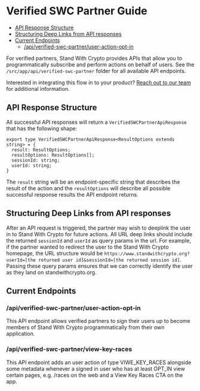 # Verified SWC Partner Guide

- [API Response Structure](#api-response-structure)
- [Structuring Deep Links from API responses](#structuring-deep-links-from-api-responses)
- [Current Endpoints](#current-endpoints)
  - [/api/verified-swc-partner/user-action-opt-in](#apiverified-swc-partneruser-action-opt-in)

For verified partners, Stand With Crypto provides APIs that allow you to programmatically subscribe and perform actions on behalf of users. See the `/src/app/api/verified-swc-partner` folder for all available API endpoints.

Interested in integrating this flow in to your product? [Reach out to our team](https://forms.gle/cGwyA3Yx2A42GaAY9) for additional information.

## API Response Structure

All successful API responses will return a `VerifiedSWCPartnerApiResponse` that has the following shape:

```
export type VerifiedSWCPartnerApiResponse<ResultOptions extends string> = {
  result: ResultOptions;
  resultOptions: ResultOptions[];
  sessionId: string;
  userId: string;
}
```

The `result` string will be an endpoint-specific string that describes the result of the action and the `resultOptions` will describe all possible successful response results the API endpoint returns.

## Structuring Deep Links from API responses

After an API request is triggered, the partner may wish to deeplink the user in to Stand With Crypto for future actions. All URL deep links should include the returned `sessionId` and `userId` as query params in the url. For example, if the partner wanted to redirect the user to the Stand With Crypto homepage, the URL structure would be `https://www.standwithcrypto.org?userId=[the returned user id]&sessionId=[the returned session id]`. Passing these query params ensures that we can correctly identify the user as they land on standwithcrypto.org.

## Current Endpoints

### /api/verified-swc-partner/user-action-opt-in

This API endpoint allows verified partners to sign their users up to become members of Stand With Crypto programmatically from their own application.

### /api/verified-swc-partner/view-key-races

This API endpoint adds an user action of type VIWE_KEY_RACES alongside some metadata whenever a signed in user who has at least OPT_IN view certain pages, e.g. /races on the web and a View Key Races CTA on the app.
